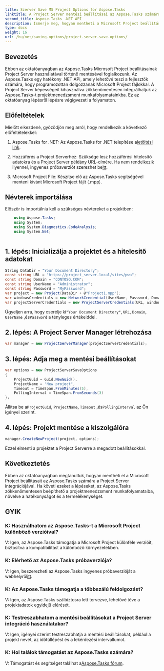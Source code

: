 ```yaml
---
title: Szerver Save MS Project Options for Aspose.Tasks
linktitle: A Project Server mentési beállításai az Aspose.Tasks számára
second_title: Aspose.Tasks .NET API
description: Ismerje meg, hogyan mentheti a Microsoft Project beállításait az Aspose.Tasks számára a Project Server integrációjával. Javítsa projektmenedzsment munkafolyamatait.
type: docs
weight: 16
url: /hu/net/saving-options/project-server-save-options/
---
```

## Bevezetés
Ebben az oktatóanyagban az Aspose.Tasks Microsoft Project beállításainak Project Server használatával történő mentésével foglalkozunk. Az Aspose.Tasks egy hatékony .NET API, amely lehetővé teszi a fejlesztők számára, hogy programozottan dolgozzanak Microsoft Project fájlokkal. A Project Server képességeit kihasználva zökkenőmentesen integrálhatjuk az Aspose.Tasks-t projektmenedzsment munkafolyamatainkba. Ez az oktatóanyag lépésről lépésre végigvezeti a folyamaton.
## Előfeltételek
Mielőtt elkezdené, győződjön meg arról, hogy rendelkezik a következő előfeltételekkel:
1.  Aspose.Tasks for .NET: Az Aspose.Tasks for .NET telepítése a[letöltési link](https://releases.aspose.com/tasks/net/).
   
2. Hozzáférés a Project Serverhez: Szüksége lesz hozzáférési hitelesítő adatokra és a Project Server példány URL-címére. Ha nem rendelkezik ilyennel, ingyenes próbaverziót szerezhet be[itt](https://releases.aspose.com/).
3. Microsoft Project File: Készítse elő az Aspose.Tasks segítségével menteni kívánt Microsoft Project fájlt (.mpp).

## Névterek importálása
Először is importálnia kell a szükséges névtereket a projektben:
```csharp
    using Aspose.Tasks;
    using System;
    using System.Diagnostics.CodeAnalysis;
    using System.Net;
    
```
## 1. lépés: Inicializálja a projektet és a hitelesítő adatokat
```csharp
String DataDir = "Your Document Directory";
const string URL = "https://project_server.local/sites/pwa";
const string Domain = "CONTOSO.COM";
const string UserName = "Administrator";
const string Password = "MyPassword";
var project = new Project(DataDir + @"Project1.mpp");
var windowsCredentials = new NetworkCredential(UserName, Password, Domain);
var projectServerCredentials = new ProjectServerCredentials(URL, windowsCredentials);
```
 Ügyeljen arra, hogy cserélje ki`"Your Document Directory"`, `URL`, `Domain`, `UserName` ,és`Password` a tényleges értékeiddel.
## 2. lépés: A Project Server Manager létrehozása
```csharp
var manager = new ProjectServerManager(projectServerCredentials);
```
## 3. lépés: Adja meg a mentési beállításokat
```csharp
var options = new ProjectServerSaveOptions
{
    ProjectGuid = Guid.NewGuid(),
    ProjectName = "New project",
    Timeout = TimeSpan.FromMinutes(5),
    PollingInterval = TimeSpan.FromSeconds(3)
};
```
 Állítsa be a`ProjectGuid`, `ProjectName`, `Timeout` ,és`PollingInterval` az Ön igényei szerint.
## 4. lépés: Projekt mentése a kiszolgálóra
```csharp
manager.CreateNewProject(project, options);
```
Ezzel elmenti a projektet a Project Serverre a megadott beállításokkal.

## Következtetés
Ebben az oktatóanyagban megtanultuk, hogyan mentheti el a Microsoft Project beállításait az Aspose.Tasks számára a Project Server integrációjával. Ha követi ezeket a lépéseket, az Aspose.Tasks zökkenőmentesen beépíthető a projektmenedzsment munkafolyamataiba, növelve a hatékonyságot és a termelékenységet.
## GYIK
### K: Használhatom az Aspose.Tasks-t a Microsoft Project különböző verzióival?
V: Igen, az Aspose.Tasks támogatja a Microsoft Project különféle verzióit, biztosítva a kompatibilitást a különböző környezetekben.
### K: Elérhető az Aspose.Tasks próbaverziója?
 V: Igen, beszerezheti az Aspose.Tasks ingyenes próbaverzióját a webhelyről[itt](https://releases.aspose.com/).
### K: Az Aspose.Tasks támogatja a többszálú feldolgozást?
V: Igen, az Aspose.Tasks szálbiztosra lett tervezve, lehetővé téve a projektadatok egyidejű elérését.
### K: Testreszabhatom a mentési beállításokat a Project Server integráció használatakor?
V: Igen, igényei szerint testreszabhatja a mentési beállításokat, például a projekt nevét, az időtúllépést és a lekérdezési intervallumot.
### K: Hol találok támogatást az Aspose.Tasks számára?
 V: Támogatást és segítséget találhat a[Aspose.Tasks fórum](https://forum.aspose.com/c/tasks/15).